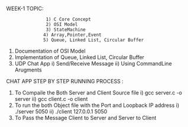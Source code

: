WEEK-1
TOPIC:

                   1) C Core Concept
                   2) OSI Model
                   3) StateMachine
                  4) Array,Pointer,Event
                  5) Queue, Linked List, Circular Buffer

1) Documentation of OSI Model 
2) Implementation of Queue, Linked List, Circular Buffer
3) UDP Chat App
    i) Send/Receive Message
    ii) Using CommandLine Arugments

CHAT APP STEP BY STEP RUNNING PROCESS :  

1) To Compaile the Both Server and Client Source file
    i) gcc server.c -o server
    ii) gcc client.c -o client
2) To run the both Object file with the Port and Loopback IP address
    i) ./server 5050
    ii) ./client 127.0.0.1 5050
3) To Pass the Message Client to Server and Server to Client

